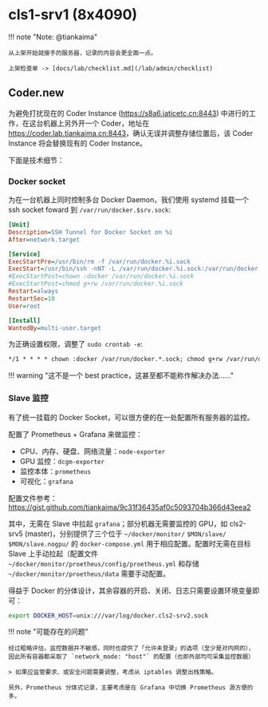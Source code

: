 # cls1-srv1 (8x4090)

!!! note "Note: @tiankaima"

    从上架开始就接手的服务器，记录的内容会更全面一点。

    上架检查单 -> [docs/lab/checklist.md](/lab/admin/checklist)

## Coder.new

为避免打扰现在的 Coder Instance (<https://s8a6.iaticetc.cn:8443>) 中进行的工作，在这台机器上另外开一个 Coder，地址在 <https://coder.lab.tiankaima.cn:8443>，确认无误并调整存储位置后，该 Coder Instance 将会替换现有的 Coder Instance。

下面是技术细节：

### Docker socket

为在一台机器上同时控制多台 Docker Daemon，我们使用 systemd 挂载一个 ssh socket foward 到 `/var/run/docker.$srv.sock`:

```ini title="/etc/systemd/system/docker-tunnel@$.service"
[Unit]
Description=SSH Tunnel for Docker Socket on %i
After=network.target

[Service]
ExecStartPre=/usr/bin/rm -f /var/run/docker.%i.sock
ExecStart=/usr/bin/ssh -nNT -L /var/run/docker.%i.sock:/var/run/docker.sock coder@%i
#ExecStartPost=chown :docker /var/run/docker.%i.sock
#ExecStartPost=chmod g+rw /var/run/docker.%i.sock
Restart=always
RestartSec=10
User=root

[Install]
WantedBy=multi-user.target
```

为正确设置权限，调整了 `sudo crontab -e`:

```txt
*/1 * * * * chown :docker /var/run/docker.*.sock; chmod g+rw /var/run/docker.*.sock
```

!!! warning "这不是一个 best practice，这甚至都不能称作解决办法……"

### Slave 监控

有了统一挂载的 Docker Socket，可以很方便的在一处配置所有服务器的监控。

配置了 Prometheus + Grafana 来做监控：

- CPU、内存、硬盘、网络流量：`node-exporter`
- GPU 监控：`dcgm-exporter`
- 监控本体：`prometheus`
- 可视化：`grafana`

配置文件参考：<https://gist.github.com/tiankaima/9c31f36435af0c5093704b366d43eea2>

其中，无需在 Slave 中拉起 `grafana`；部分机器无需要监控的 GPU，如 cls2-srv5 (master)，分别提供了三个位于 `~/docker/monitor/` `$MON/slave/` `$MON/slave.nogpu/` 的 `docker-compose.yml` 用于相应配置。配置时无需在目标 Slave 上手动拉起（配置文件 `~/docker/monitor/proetheus/config/proetheus.yml` 和存储 `~/docker/monitor/proetheus/data` 需要手动配置。

得益于 Docker 的分体设计，其余容器的开启、关闭、日志只需要设置环境变量即可：

```bash
export DOCKER_HOST=unix:///var/log/docker.cls2-srv2.sock
```

!!! note "可能存在的问题"

    经过粗略评估，监控数据并不敏感，同时也提供了「允许未登录」的选项（至少是对内网的），因此所有容器都采取了 `network_mode: "host"` 的配置（也即外部均可采集监控数据）

    > 如果应监管要求、或安全问题需要调整，考虑从 iptables 调整出栈策略。

    另外，Prometheus 分体式记录，主要考虑是在 Grafana 中切换 Prometheus 源方便的多。